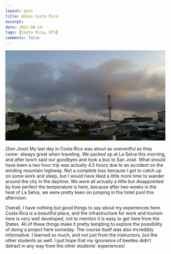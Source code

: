 ```yaml
---
layout: post
title: Adios Costa Rica
excerpt: 
date: 2012-06-19
tags: [Costa Rica, OTS]
comments: false
---
```


![san jose](/assets/images/san_jose_wpid-imag0169.jpg)

(*San José*) My last day in Costa Rica was about as uneventful as they come- always great when traveling. We packed up at La Selva this morning, and after lunch said our goodbyes and took a bus to San José. What should have been a two hour trip was actually 4.5 hours due to an accident on the winding mountain highway. Not a complete loss because I got to catch up on some work and sleep, but I would have liked a little more time to wander around the city in the daytime. We were all actually a little but disappointed by how perfect the temperature is here, because after two weeks in the heat of La Selva, we were pretty keen on jumping in the hotel pool this afternoon.

Overall, I have nothing but good things to say about my experiences here. Costa Rica is a beautiful place, and the infrastructure for work and tourism here is very well developed, not to mention it is easy to get here from the States. All of these things make it pretty tempting to explore the possibility of doing a project here someday. The course itself was also incredibly informative. I learned so much, and not just from the instructors, but the other students as well. I just hope that my ignorance of beetles didn’t detract in any way from the other students’ experiences!